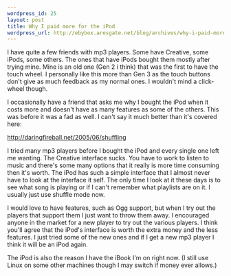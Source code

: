 ```yaml
--- 
wordpress_id: 25
layout: post
title: Why I paid more for the iPod
wordpress_url: http://ebybox.aresgate.net/blog/archives/why-i-paid-more-for-the-ipod/
---
```

I have quite a few friends with mp3 players. Some have Creative, some iPods, some others. The ones that have iPods bought them mostly after trying mine. Mine is an old one (Gen 2 i think) that was the first to have the touch wheel. I personally like this more than Gen 3 as the touch buttons don't give as much feedback as my normal ones. I wouldn't mind a click-wheel though.

I occasionally have a friend that asks me why I bought the iPod when it costs more and doesn't have as many features as some of the others. This was before it was a fad as well. I can't say it much better than it's covered here:

<a href="http://daringfireball.net/2005/06/shuffling">http://daringfireball.net/2005/06/shuffling</a>

I tried many mp3 players before I bought the iPod and every single one left me wanting. The Creative interface sucks. You have to work to listen to music and there's some many options that it really is more time consuming then it's worth. The iPod has such a simple interface that I almost never have to look at the interface it self. The only time I look at it these days is to see what song is playing or if I can't remember what playlists are on it. I usually just use shuffle mode now.

I would love to have features, such as Ogg support, but when I try out the players that support them I just want to throw them away. I encouraged anyone in the market for a new player to try out the various players. I think you'll agree that the iPod's interface is worth the extra money and the less features. I just tried some of the new ones and if I get a new mp3 player I think it will be an iPod again.

The iPod is also the reason I have the iBook I'm on right now. (I still use Linux on some other machines though I may switch if money ever allows.)
